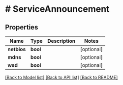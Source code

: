 # # ServiceAnnouncement

## Properties

Name | Type | Description | Notes
------------ | ------------- | ------------- | -------------
**netbios** | **bool** |  | [optional]
**mdns** | **bool** |  | [optional]
**wsd** | **bool** |  | [optional]

[[Back to Model list]](../../README.md#models) [[Back to API list]](../../README.md#endpoints) [[Back to README]](../../README.md)
